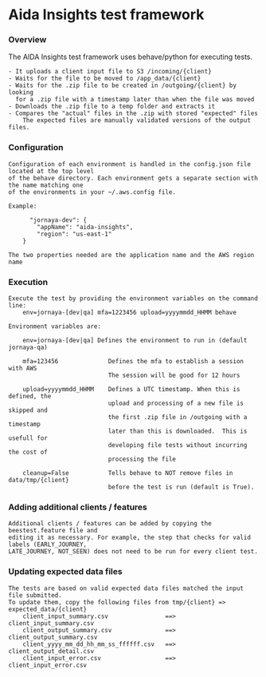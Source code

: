 # Aida Insights test framework
### Overview
The AIDA Insights test framework uses behave/python for executing tests.

    - It uploads a client input file to S3 /incoming/{client}
    - Waits for the file to be moved to /app_data/{client}
    - Waits for the .zip file to be created in /outgoing/{client} by looking
      for a .zip file with a timestamp later than when the file was moved
    - Downloads the .zip file to a temp folder and extracts it
    - Compares the "actual" files in the .zip with stored "expected" files
        The expected files are manually validated versions of the output files.
    
### Configuration

    Configuration of each environment is handled in the config.json file located at the top level 
    of the behave directory. Each environment gets a separate section with the name matching one
    of the environments in your ~/.aws.config file.
    
    Example:
    
          "jornaya-dev": {
            "appName": "aida-insights",
            "region": "us-east-1"
        }
     
    The two properties needed are the application name and the AWS region name
    
### Execution

    Execute the test by providing the environment variables on the command line:
        env=jornaya-[dev|qa] mfa=1223456 upload=yyyymmdd_HHMM behave     
    
    Environment variables are:
    
        env=jornaya-[dev|qa] Defines the environment to run in (default jornaya-qa)
        
        mfa=123456              Defines the mfa to establish a session with AWS
                                The session will be good for 12 hours
        
        upload=yyyymmdd_HHMM    Defines a UTC timestamp. When this is defined, the
                                upload and processing of a new file is skipped and
                                the first .zip file in /outgoing with a timestamp 
                                later than this is downloaded.  This is usefull for 
                                developing file tests without incurring the cost of
                                processing the file
                                
        cleanup=False           Tells behave to NOT remove files in data/tmp/{client} 
                                before the test is run (default is True).
                                
     
### Adding additional clients / features

    Additional clients / features can be added by copying the beestest.feature file and 
    editing it as necessary. For example, the step that checks for valid labels (EARLY_JOURNEY, 
    LATE_JOURNEY, NOT_SEEN) does not need to be run for every client test.  
    
         
### Updating expected data files

    The tests are based on valid expected data files matched the input file submitted. 
    To update them, copy the following files from tmp/{client} => expected_data/{client}
        client_input_summary.csv                ==>  client_input_summary.csv
        client_output_summary.csv               ==>  client_output_summary.csv
        client_yyyy_mm_dd_hh_mm_ss_ffffff.csv   ==>  client_output_detail.csv  
        client_input_error.csv                  ==>  client_input_error.csv

